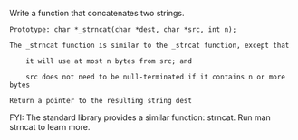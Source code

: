  Write a function that concatenates two strings.



    Prototype: char *_strncat(char *dest, char *src, int n);

    The _strncat function is similar to the _strcat function, except that

        it will use at most n bytes from src; and

        src does not need to be null-terminated if it contains n or more bytes

    Return a pointer to the resulting string dest



FYI: The standard library provides a similar function: strncat. Run man strncat to learn more.

